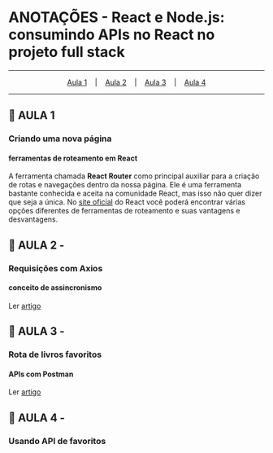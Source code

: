 # ANOTAÇÕES - React e Node.js: consumindo APIs no React no projeto full stack

--- 

<p align="center">
  <a href="#-aula-1">Aula 1</a> &nbsp;&nbsp;&nbsp;|&nbsp;&nbsp;&nbsp;
  <a href="#-aula-2">Aula 2</a> &nbsp;&nbsp;&nbsp;|&nbsp;&nbsp;&nbsp;
  <a href="#-aula-3">Aula 3</a> &nbsp;&nbsp;&nbsp;|&nbsp;&nbsp;&nbsp;
  <a href="#-aula-4">Aula 4</a> 

</p>

---

## 📌 AULA 1
### Criando uma nova página 
#### ferramentas de roteamento em React
A ferramenta chamada **React Router** como principal auxiliar para a criação de rotas e navegações dentro da nossa página. Ele é uma ferramenta bastante conhecida e aceita na comunidade React, mas isso não quer dizer que seja a única. No [site oficial](https://react.dev/community) do React você poderá encontrar várias opções diferentes de ferramentas de roteamento e suas vantagens e desvantagens.


## 📌 AULA 2 - 
### Requisições com Axios
#### conceito de assincronismo
Ler [artigo](https://www.alura.com.br/artigos/async-await-no-javascript-o-que-e-e-quando-usar)


## 📌 AULA 3 - 
### Rota de livros favoritos
####  APIs com Postman
Ler [artigo](https://medium.com/@thiagogrespi/testes-de-api-parte-1-entendendo-e-botando-a-m%C3%A3o-na-massa-com-postman-b365923b83e1)

## 📌 AULA 4 - 
### Usando API de favoritos
